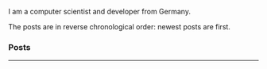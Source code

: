 I am a computer scientist and developer from Germany.

The posts are in reverse chronological order: newest posts are first.

### Posts

---
